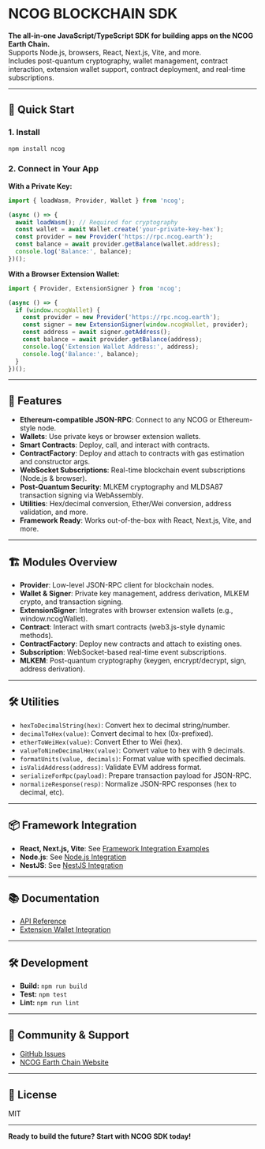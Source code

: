 # NCOG BLOCKCHAIN SDK

**The all-in-one JavaScript/TypeScript SDK for building apps on the NCOG Earth Chain.**  
Supports Node.js, browsers, React, Next.js, Vite, and more.  
Includes post-quantum cryptography, wallet management, contract interaction, extension wallet support, contract deployment, and real-time subscriptions.

---

## 🚀 Quick Start

### 1. Install

```bash
npm install ncog
```

### 2. Connect in Your App

**With a Private Key:**
```js
import { loadWasm, Provider, Wallet } from 'ncog';

(async () => {
  await loadWasm(); // Required for cryptography
  const wallet = await Wallet.create('your-private-key-hex');
  const provider = new Provider('https://rpc.ncog.earth');
  const balance = await provider.getBalance(wallet.address);
  console.log('Balance:', balance);
})();
```

**With a Browser Extension Wallet:**
```js
import { Provider, ExtensionSigner } from 'ncog';

(async () => {
  if (window.ncogWallet) {
    const provider = new Provider('https://rpc.ncog.earth');
    const signer = new ExtensionSigner(window.ncogWallet, provider);
    const address = await signer.getAddress();
    const balance = await provider.getBalance(address);
    console.log('Extension Wallet Address:', address);
    console.log('Balance:', balance);
  }
})();
```

---

## 🧩 Features

- **Ethereum-compatible JSON-RPC**: Connect to any NCOG or Ethereum-style node.
- **Wallets**: Use private keys or browser extension wallets.
- **Smart Contracts**: Deploy, call, and interact with contracts.
- **ContractFactory**: Deploy and attach to contracts with gas estimation and constructor args.
- **WebSocket Subscriptions**: Real-time blockchain event subscriptions (Node.js & browser).
- **Post-Quantum Security**: MLKEM cryptography and MLDSA87 transaction signing via WebAssembly.
- **Utilities**: Hex/decimal conversion, Ether/Wei conversion, address validation, and more.
- **Framework Ready**: Works out-of-the-box with React, Next.js, Vite, and more.

---

## 🏗️ Modules Overview

- **Provider**: Low-level JSON-RPC client for blockchain nodes.
- **Wallet & Signer**: Private key management, address derivation, MLKEM crypto, and transaction signing.
- **ExtensionSigner**: Integrates with browser extension wallets (e.g., window.ncogWallet).
- **Contract**: Interact with smart contracts (web3.js-style dynamic methods).
- **ContractFactory**: Deploy new contracts and attach to existing ones.
- **Subscription**: WebSocket-based real-time event subscriptions.
- **MLKEM**: Post-quantum cryptography (keygen, encrypt/decrypt, sign, address derivation).

---

## 🛠️ Utilities

- `hexToDecimalString(hex)`: Convert hex to decimal string/number.
- `decimalToHex(value)`: Convert decimal to hex (0x-prefixed).
- `etherToWeiHex(value)`: Convert Ether to Wei (hex).
- `valueToNineDecimalHex(value)`: Convert value to hex with 9 decimals.
- `formatUnits(value, decimals)`: Format value with specified decimals.
- `isValidAddress(address)`: Validate EVM address format.
- `serializeForRpc(payload)`: Prepare transaction payload for JSON-RPC.
- `normalizeResponse(resp)`: Normalize JSON-RPC responses (hex to decimal, etc).

---

## 📦 Framework Integration

- **React, Next.js, Vite**: See [Framework Integration Examples](docs/FRAMEWORK_INTEGRATION.md)
- **Node.js**: See [Node.js Integration](docs/NODEJS_INTEGRATION.md)
- **NestJS**: See [NestJS Integration](docs/NESTJS_INTEGRATION.md)

---

## 📚 Documentation

- [API Reference](docs/API_REFERENCE.md)
- [Extension Wallet Integration](docs/EXTENSION_WALLET.md)

---

## 🛠️ Development

- **Build:** `npm run build`
- **Test:** `npm test`
- **Lint:** `npm run lint`

---

## 🤝 Community & Support

- [GitHub Issues](https://github.com/Ncog-Earth-Chain/ncog-node-sdk/issues)
- [NCOG Earth Chain Website](https://ncog.earth)

---

## 📝 License

MIT

---

**Ready to build the future? Start with NCOG SDK today!** 